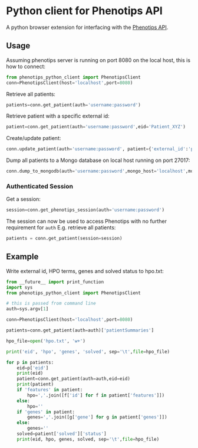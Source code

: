 # Python client for Phenotips API


A python browser extension for interfacing with the [Phenotips API](https://phenotips.org/DevGuide/RESTfulAPI).

## Usage

Assuming phenotips server is running on port 8080 on the local host, this is how to connect:

```python
from phenotips_python_client import PhenotipsClient
conn=PhenotipsClient(host='localhost',port=8080)
```

Retrieve all patients:
```python
patients=conn.get_patient(auth='username:password')
```

Retrieve patient with a specific external id:
```python
patient=conn.get_patient(auth='username:password',eid='Patient_XYZ')
```

Create/update patient:
```python
conn.update_patient(auth='username:password', patient={'external_id':'patient1','reporter':'Joe Bloggs','owner':'Joe Bloggs', 'features':{}}, eid='patient1')
```

Dump all patients to a Mongo database on local host running on port 27017:
```python
conn.dump_to_mongodb(auth='username:password',mongo_host='localhost',mongo_port='27017',mongo_dbname='patients')
```

### Authenticated Session 
Get a session:
```python
session=conn.get_phenotips_session(auth='username:password')
```
The session can now be used to access Phenotips with no further requirement for ```auth``` E.g. retrieve all patients:
```python
patients = conn.get_patient(session=session)
```

## Example

Write external id, HPO terms, genes and solved status to hpo.txt:

```python
from __future__ import print_function
import sys
from phenotips_python_client import PhenotipsClient

# this is passed from command line
auth=sys.argv[1]

conn=PhenotipsClient(host='localhost',port=8080)

patients=conn.get_patient(auth=auth)['patientSummaries']

hpo_file=open('hpo.txt', 'w+')

print('eid', 'hpo', 'genes', 'solved', sep='\t',file=hpo_file)

for p in patients:
    eid=p['eid']
    print(eid)
    patient=conn.get_patient(auth=auth,eid=eid)
    print(patient)
    if 'features' in patient:
        hpo=','.join([f['id'] for f in patient['features']])
    else:
        hpo=''
    if 'genes' in patient:
        genes=','.join([g['gene'] for g in patient['genes']])
    else:
        genes=''
    solved=patient['solved']['status']
    print(eid, hpo, genes, solved, sep='\t',file=hpo_file)
  ```
